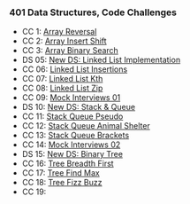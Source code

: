 ### 401 Data Structures, Code Challenges
- CC 1: [Array Reversal](/python/docs/array-reverse/README.md)
- CC 2: [Array Insert Shift](/python/docs/array-insert-shift/README.md)
- CC 3: [Array Binary Search](python/docs/array-binary-search)
- DS 05: [New DS: Linked List Implementation](python/docs/linked_list_implementation)
- CC 06: [Linked List Insertions](python/code_challenges/array-insert-shift)
- CC 07: [Linked List Kth](python/docs/kth_from_end)
- CC 08: [Linked List Zip](python/docs/linked_list_zip)
- CC 09: [Mock Interviews 01]()
- DS 10: [New DS: Stack & Queue](python/docs/stack_and_queue)
- CC 11: [Stack Queue Pseudo](python/docs/stack_queue_pseudo)
- CC 12: [Stack Queue Animal Shelter](python/docs/stack_queue_animal_shelter)
- CC 13: [Stack Queue Brackets](python/docs/stack_queue_brackets)
- CC 14: [Mock Interviews 02]()
- DS 15: [New DS: Binary Tree](python/docs/trees)
- CC 16: [Tree Breadth First](python/docs/tree_breadth_first)
- CC 17: [Tree Find Max](python/docs/tree_max)
- CC 18: [Tree Fizz Buzz](python/docs/tree_fizz_buzz)
- CC 19: []()

